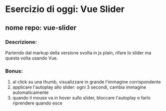 # Esercizio di oggi: Vue Slider
## nome repo: **vue-slider**

### **Descrizione:**
Partendo dal markup della versione svolta in js plain, rifare lo slider ma questa volta usando Vue.

### Bonus:
1. al click su una thumb, visualizzare in grande l'immagine corrispondente
1. applicare l'autoplay allo slider: ogni 3 secondi, cambia immagine automaticamente
1. quando il mouse va in hover sullo slider, bloccare l'autoplay e farlo riprendere quando esce